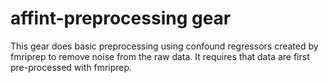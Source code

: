 # affint-preprocessing gear

This gear does basic preprocessing using confound regressors created by fmriprep to remove noise from the raw data. It requires that data are first pre-processed with fmriprep. 